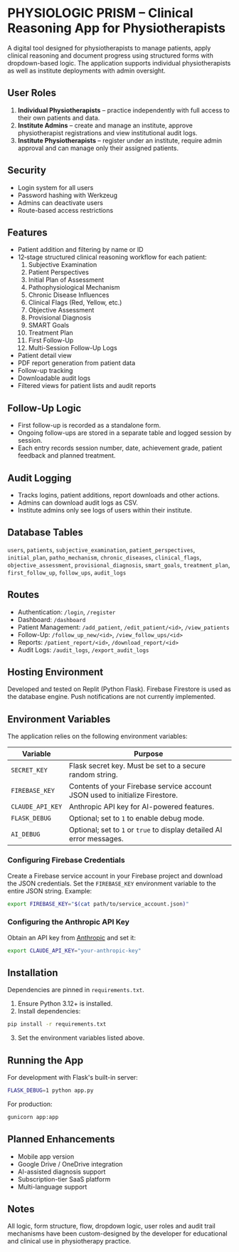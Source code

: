 # PHYSIOLOGIC PRISM – Clinical Reasoning App for Physiotherapists

A digital tool designed for physiotherapists to manage patients, apply clinical reasoning and document progress using structured forms with dropdown-based logic. The application supports individual physiotherapists as well as institute deployments with admin oversight.

## User Roles
1. **Individual Physiotherapists** – practice independently with full access to their own patients and data.
2. **Institute Admins** – create and manage an institute, approve physiotherapist registrations and view institutional audit logs.
3. **Institute Physiotherapists** – register under an institute, require admin approval and can manage only their assigned patients.

## Security
- Login system for all users
- Password hashing with Werkzeug
- Admins can deactivate users
- Route-based access restrictions

## Features
- Patient addition and filtering by name or ID
- 12‑stage structured clinical reasoning workflow for each patient:
  1. Subjective Examination
  2. Patient Perspectives
  3. Initial Plan of Assessment
  4. Pathophysiological Mechanism
  5. Chronic Disease Influences
  6. Clinical Flags (Red, Yellow, etc.)
  7. Objective Assessment
  8. Provisional Diagnosis
  9. SMART Goals
  10. Treatment Plan
  11. First Follow-Up
  12. Multi-Session Follow-Up Logs
- Patient detail view
- PDF report generation from patient data
- Follow-up tracking
- Downloadable audit logs
- Filtered views for patient lists and audit reports

## Follow-Up Logic
- First follow-up is recorded as a standalone form.
- Ongoing follow-ups are stored in a separate table and logged session by session.
- Each entry records session number, date, achievement grade, patient feedback and planned treatment.

## Audit Logging
- Tracks logins, patient additions, report downloads and other actions.
- Admins can download audit logs as CSV.
- Institute admins only see logs of users within their institute.

## Database Tables
`users`, `patients`, `subjective_examination`, `patient_perspectives`, `initial_plan`, `patho_mechanism`, `chronic_diseases`, `clinical_flags`, `objective_assessment`, `provisional_diagnosis`, `smart_goals`, `treatment_plan`, `first_follow_up`, `follow_ups`, `audit_logs`

## Routes
- Authentication: `/login`, `/register`
- Dashboard: `/dashboard`
- Patient Management: `/add_patient`, `/edit_patient/<id>`, `/view_patients`
- Follow-Up: `/follow_up_new/<id>`, `/view_follow_ups/<id>`
- Reports: `/patient_report/<id>`, `/download_report/<id>`
- Audit Logs: `/audit_logs`, `/export_audit_logs`

## Hosting Environment
Developed and tested on Replit (Python Flask). Firebase Firestore is used as the database engine. Push notifications are not currently implemented.

## Environment Variables
The application relies on the following environment variables:

| Variable | Purpose |
|----------|---------|
| `SECRET_KEY` | Flask secret key. Must be set to a secure random string. |
| `FIREBASE_KEY` | Contents of your Firebase service account JSON used to initialize Firestore. |
| `CLAUDE_API_KEY` | Anthropic API key for AI-powered features. |
| `FLASK_DEBUG` | Optional; set to `1` to enable debug mode. |
| `AI_DEBUG` | Optional; set to `1` or `true` to display detailed AI error messages. |

### Configuring Firebase Credentials
Create a Firebase service account in your Firebase project and download the JSON credentials. Set the `FIREBASE_KEY` environment variable to the entire JSON string. Example:
```bash
export FIREBASE_KEY="$(cat path/to/service_account.json)"
```

### Configuring the Anthropic API Key
Obtain an API key from [Anthropic](https://www.anthropic.com/) and set it:
```bash
export CLAUDE_API_KEY="your-anthropic-key"
```

## Installation
Dependencies are pinned in `requirements.txt`.
1. Ensure Python 3.12+ is installed.
2. Install dependencies:
```bash
pip install -r requirements.txt
```
3. Set the environment variables listed above.

## Running the App
For development with Flask's built-in server:
```bash
FLASK_DEBUG=1 python app.py
```

For production:
```bash
gunicorn app:app
```

## Planned Enhancements
- Mobile app version
- Google Drive / OneDrive integration
- AI-assisted diagnosis support
- Subscription-tier SaaS platform
- Multi-language support

## Notes
All logic, form structure, flow, dropdown logic, user roles and audit trail mechanisms have been custom-designed by the developer for educational and clinical use in physiotherapy practice.
